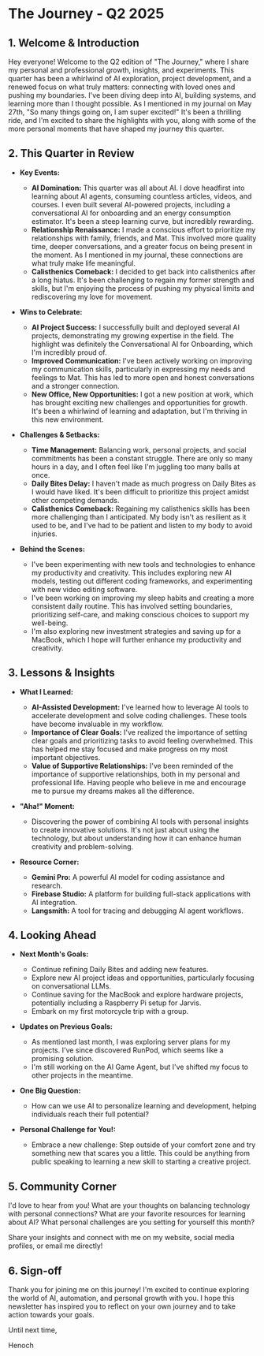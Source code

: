 # The Journey - Q2 2025

## 1. Welcome & Introduction

Hey everyone! Welcome to the Q2 edition of "The Journey," where I share my personal and professional growth, insights, and experiments. This quarter has been a whirlwind of AI exploration, project development, and a renewed focus on what truly matters: connecting with loved ones and pushing my boundaries. I've been diving deep into AI, building systems, and learning more than I thought possible. As I mentioned in my journal on May 27th, "So many things going on, I am super excited!" It's been a thrilling ride, and I'm excited to share the highlights with you, along with some of the more personal moments that have shaped my journey this quarter.

## 2. This Quarter in Review

*   **Key Events:**
    *   **AI Domination:** This quarter was all about AI. I dove headfirst into learning about AI agents, consuming countless articles, videos, and courses. I even built several AI-powered projects, including a conversational AI for onboarding and an energy consumption estimator. It's been a steep learning curve, but incredibly rewarding.
    *   **Relationship Renaissance:** I made a conscious effort to prioritize my relationships with family, friends, and Mat. This involved more quality time, deeper conversations, and a greater focus on being present in the moment. As I mentioned in my journal, these connections are what truly make life meaningful.
    *   **Calisthenics Comeback:** I decided to get back into calisthenics after a long hiatus. It's been challenging to regain my former strength and skills, but I'm enjoying the process of pushing my physical limits and rediscovering my love for movement.

*   **Wins to Celebrate:**
    *   **AI Project Success:** I successfully built and deployed several AI projects, demonstrating my growing expertise in the field. The highlight was definitely the Conversational AI for Onboarding, which I'm incredibly proud of.
    *   **Improved Communication:** I've been actively working on improving my communication skills, particularly in expressing my needs and feelings to Mat. This has led to more open and honest conversations and a stronger connection.
    *   **New Office, New Opportunities:** I got a new position at work, which has brought exciting new challenges and opportunities for growth. It's been a whirlwind of learning and adaptation, but I'm thriving in this new environment.

*   **Challenges & Setbacks:**
    *   **Time Management:** Balancing work, personal projects, and social commitments has been a constant struggle. There are only so many hours in a day, and I often feel like I'm juggling too many balls at once.
    *   **Daily Bites Delay:** I haven't made as much progress on Daily Bites as I would have liked. It's been difficult to prioritize this project amidst other competing demands.
    *   **Calisthenics Comeback:** Regaining my calisthenics skills has been more challenging than I anticipated. My body isn't as resilient as it used to be, and I've had to be patient and listen to my body to avoid injuries.

*   **Behind the Scenes:**
    *   I've been experimenting with new tools and technologies to enhance my productivity and creativity. This includes exploring new AI models, testing out different coding frameworks, and experimenting with new video editing software.
    *   I've been working on improving my sleep habits and creating a more consistent daily routine. This has involved setting boundaries, prioritizing self-care, and making conscious choices to support my well-being.
    *   I'm also exploring new investment strategies and saving up for a MacBook, which I hope will further enhance my productivity and creativity.

## 3. Lessons & Insights

*   **What I Learned:**
    *   **AI-Assisted Development:** I've learned how to leverage AI tools to accelerate development and solve coding challenges. These tools have become invaluable in my workflow.
    *   **Importance of Clear Goals:** I've realized the importance of setting clear goals and prioritizing tasks to avoid feeling overwhelmed. This has helped me stay focused and make progress on my most important objectives.
    *   **Value of Supportive Relationships:** I've been reminded of the importance of supportive relationships, both in my personal and professional life. Having people who believe in me and encourage me to pursue my dreams makes all the difference.

*   **"Aha!" Moment:**
    *   Discovering the power of combining AI tools with personal insights to create innovative solutions. It's not just about using the technology, but about understanding how it can enhance human creativity and problem-solving.

*   **Resource Corner:**
    *   **Gemini Pro:** A powerful AI model for coding assistance and research.
    *   **Firebase Studio:** A platform for building full-stack applications with AI integration.
    *   **Langsmith:** A tool for tracing and debugging AI agent workflows.

## 4. Looking Ahead

*   **Next Month's Goals:**
    *   Continue refining Daily Bites and adding new features.
    *   Explore new AI project ideas and opportunities, particularly focusing on conversational LLMs.
    *   Continue saving for the MacBook and explore hardware projects, potentially including a Raspberry Pi setup for Jarvis.
    *   Embark on my first motorcycle trip with a group.

*   **Updates on Previous Goals:**
    *   As mentioned last month, I was exploring server plans for my projects. I've since discovered RunPod, which seems like a promising solution.
    *   I'm still working on the AI Game Agent, but I've shifted my focus to other projects in the meantime.

*   **One Big Question:**
    *   How can we use AI to personalize learning and development, helping individuals reach their full potential?

*   **Personal Challenge for You!:**
    *   Embrace a new challenge: Step outside of your comfort zone and try something new that scares you a little. This could be anything from public speaking to learning a new skill to starting a creative project.

## 5. Community Corner

I'd love to hear from you! What are your thoughts on balancing technology with personal connections? What are your favorite resources for learning about AI? What personal challenges are you setting for yourself this month?

Share your insights and connect with me on my website, social media profiles, or email me directly!

## 6. Sign-off

Thank you for joining me on this journey! I'm excited to continue exploring the world of AI, automation, and personal growth with you. I hope this newsletter has inspired you to reflect on your own journey and to take action towards your goals.

Until next time,

Henoch